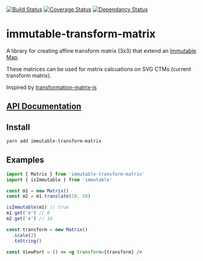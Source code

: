 [![Build Status](https://travis-ci.org/HarryGogonis/immutable-transform-matrix.svg?branch=master)](https://travis-ci.org/HarryGogonis/immutable-transform-matrix)
[![Coverage Status](https://coveralls.io/repos/github/HarryGogonis/immutable-transform-matrix/badge.svg?branch=master)](https://coveralls.io/github/HarryGogonis/immutable-transform-matrix?branch=master)
[![Dependancy Status](https://david-dm.org/harrygogonis/immutable-transform-matrix/status.svg)](https://david-dm.org/harrygogonis/immutable-transform-matrix)

# immutable-transform-matrix

A library for creating affine transform matrix (3x3) that extend an [Immutable Map](https://facebook.github.io/immutable-js/docs/#/Map).

These matrices can be used for matrix calcuations on SVG CTMs (current transform matrix).

Inspired by [transformation-matrix-js](https://www.npmjs.com/package/transformation-matrix-js)

## [API Documentation](docs/)

## Install

```sh
yarn add immutable-transform-matrix
```

## Examples

```js
import { Matrix } from 'immutable-transform-matrix'
import { isImmutable } from 'immutable'

const m1 = new Matrix()
const m2 = m1.translate(10, 20)

isImmutable(m1) // true
m1.get('e') // 0
m2.get('e') // 10

```

```jsx
const transform = new Matrix()
  .scale(2)
  .toString()

const ViewPort = () => <g transform={transform} />
```
